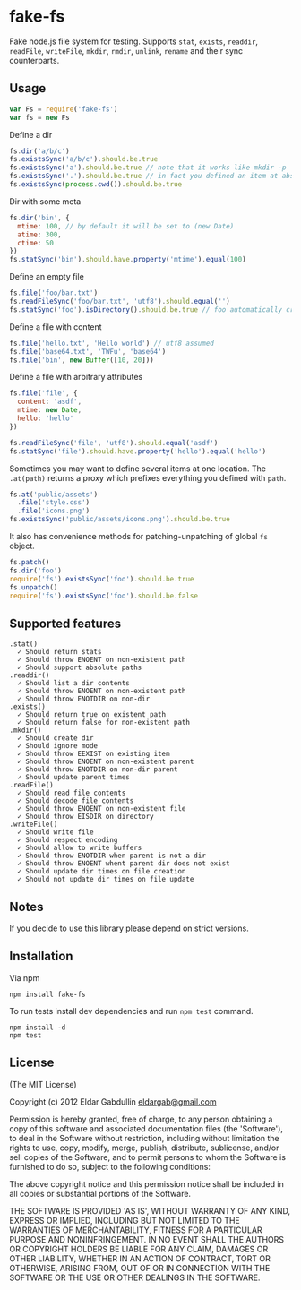 # fake-fs

Fake node.js file system for testing. Supports `stat`, `exists`, `readdir`,
`readFile`, `writeFile`, `mkdir`, `rmdir`, `unlink`, `rename` and their sync counterparts.

## Usage

``` javascript
var Fs = require('fake-fs')
var fs = new Fs
```

Define a dir

``` javascript
fs.dir('a/b/c')
fs.existsSync('a/b/c').should.be.true
fs.existsSync('a').should.be.true // note that it works like mkdir -p
fs.existsSync('.').should.be.true // in fact you defined an item at absolute path
fs.existsSync(process.cwd()).should.be.true
```

Dir with some meta

``` javascript
fs.dir('bin', {
  mtime: 100, // by default it will be set to (new Date)
  atime: 300,
  ctime: 50
})
fs.statSync('bin').should.have.property('mtime').equal(100)
```

Define an empty file

``` javascript
fs.file('foo/bar.txt')
fs.readFileSync('foo/bar.txt', 'utf8').should.equal('')
fs.statSync('foo').isDirectory().should.be.true // foo automatically created
```

Define a file with content

``` javascript
fs.file('hello.txt', 'Hello world') // utf8 assumed
fs.file('base64.txt', 'TWFu', 'base64')
fs.file('bin', new Buffer([10, 20]))
```

Define a file with arbitrary attributes

``` javascript
fs.file('file', {
  content: 'asdf',
  mtime: new Date,
  hello: 'hello'
})

fs.readFileSync('file', 'utf8').should.equal('asdf')
fs.statSync('file').should.have.property('hello').equal('hello')
```

Sometimes you may want to define several items at one location. The `.at(path)`
returns a proxy which prefixes everything you defined with `path`.

``` javascript
fs.at('public/assets')
  .file('style.css')
  .file('icons.png')
fs.existsSync('public/assets/icons.png').should.be.true
```

It also has convenience methods for patching-unpatching of global `fs` object.

``` javascript
fs.patch()
fs.dir('foo')
require('fs').existsSync('foo').should.be.true
fs.unpatch()
require('fs').existsSync('foo').should.be.false
```

## Supported features

```
.stat()
  ✓ Should return stats
  ✓ Should throw ENOENT on non-existent path
  ✓ Should support absolute paths
.readdir()
  ✓ Should list a dir contents
  ✓ Should throw ENOENT on non-existent path
  ✓ Should throw ENOTDIR on non-dir
.exists()
  ✓ Should return true on existent path
  ✓ Should return false for non-existent path
.mkdir()
  ✓ Should create dir
  ✓ Should ignore mode
  ✓ Should throw EEXIST on existing item
  ✓ Should throw ENOENT on non-existent parent
  ✓ Should throw ENOTDIR on non-dir parent
  ✓ Should update parent times
.readFile()
  ✓ Should read file contents
  ✓ Should decode file contents
  ✓ Should throw ENOENT on non-existent file
  ✓ Should throw EISDIR on directory
.writeFile()
  ✓ Should write file
  ✓ Should respect encoding
  ✓ Should allow to write buffers
  ✓ Should throw ENOTDIR when parent is not a dir
  ✓ Should throw ENOENT whent parent dir does not exist
  ✓ Should update dir times on file creation
  ✓ Should not update dir times on file update
```

## Notes

If you decide to use this library please depend on strict versions.

## Installation

Via npm

```
npm install fake-fs
```

To run tests install dev dependencies and run `npm test` command.

```
npm install -d
npm test
```

## License

(The MIT License)

Copyright (c) 2012 Eldar Gabdullin <eldargab@gmail.com>

Permission is hereby granted, free of charge, to any person obtaining
a copy of this software and associated documentation files (the
'Software'), to deal in the Software without restriction, including
without limitation the rights to use, copy, modify, merge, publish,
distribute, sublicense, and/or sell copies of the Software, and to
permit persons to whom the Software is furnished to do so, subject to
the following conditions:

The above copyright notice and this permission notice shall be
included in all copies or substantial portions of the Software.

THE SOFTWARE IS PROVIDED 'AS IS', WITHOUT WARRANTY OF ANY KIND,
EXPRESS OR IMPLIED, INCLUDING BUT NOT LIMITED TO THE WARRANTIES OF
MERCHANTABILITY, FITNESS FOR A PARTICULAR PURPOSE AND NONINFRINGEMENT.
IN NO EVENT SHALL THE AUTHORS OR COPYRIGHT HOLDERS BE LIABLE FOR ANY
CLAIM, DAMAGES OR OTHER LIABILITY, WHETHER IN AN ACTION OF CONTRACT,
TORT OR OTHERWISE, ARISING FROM, OUT OF OR IN CONNECTION WITH THE
SOFTWARE OR THE USE OR OTHER DEALINGS IN THE SOFTWARE.
